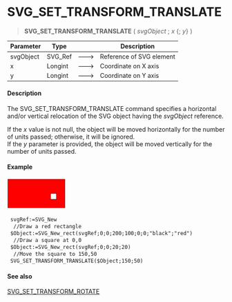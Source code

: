 # SVG_SET_TRANSFORM_TRANSLATE

>**SVG_SET_TRANSFORM_TRANSLATE** ( *svgObject* ; *x* {; *y*} )

| Parameter | Type |  | Description |
| --- | --- | --- | --- |
| svgObject | SVG_Ref | &#x1F852; | Reference of SVG element |
| x | Longint | &#x1F852; | Coordinate on X axis |
| y | Longint | &#x1F852; | Coordinate on Y axis |



#### Description 

The SVG\_SET\_TRANSFORM\_TRANSLATE command specifies a horizontal and/or vertical relocation of the SVG object having the *svgObject* reference.

If the *x* value is not null, the object will be moved horizontally for the number of units passed; otherwise, it will be ignored.  
If the *y* parameter is provided, the object will be moved vertically for the number of units passed.

#### Example 

![](../images/pict194400.en.png)

```4d
 svgRef:=SVG_New
  //Draw a red rectangle
 $Object:=SVG_New_rect(svgRef;0;0;200;100;0;0;"black";"red")
  //Draw a square at 0,0
 $Object:=SVG_New_rect(svgRef;0;0;20;20)
  //Move the square to 150,50
 SVG_SET_TRANSFORM_TRANSLATE($Object;150;50)
```

#### See also 

[SVG\_SET\_TRANSFORM\_ROTATE](SVG%5FSET%5FTRANSFORM%5FROTATE.md)  